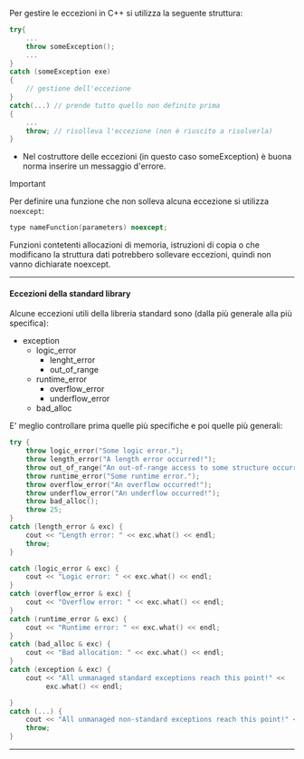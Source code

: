 Per gestire le eccezioni in C++ si utilizza la seguente struttura:
```cpp
try{
	...
	throw someException();
	...
}
catch (someException exe)
{
	// gestione dell'eccezione
}
catch(...) // prende tutto quello non definito prima
{
	...
	throw; // risolleva l'eccezione (non è riuscito a risolverla)
}
```

- Nel costruttore delle eccezioni (in questo caso someException) è buona norma inserire un messaggio d'errore.

>[!important] 
>Per definire una funzione che non solleva alcuna eccezione si utilizza `noexcept`:
>```cpp
>type nameFunction(parameters) noexcept;
>```
>Funzioni contetenti allocazioni di memoria, istruzioni di copia o che modificano la struttura dati potrebbero sollevare eccezioni, quindi non vanno dichiarate noexcept.

---
#### Eccezioni della standard library
Alcune eccezioni utili della libreria standard sono (dalla più generale alla più specifica):
- exception
	- logic_error
		- lenght_error
		- out_of_range
	- runtime_error
		- overflow_error
		- underflow_error
	- bad_alloc
	
 
 E' meglio controllare prima quelle più specifiche e poi quelle più generali:
```cpp
try {
	throw logic_error("Some logic error.");
	throw length_error("A length error occurred!");
	throw out_of_range("An out-of-range access to some structure occurred!");
	throw runtime_error("Some runtime error.");
	throw overflow_error("An overflow occurred!");
	throw underflow_error("An underflow occurred!");
	throw bad_alloc();
	throw 25;
}
catch (length_error & exc) {
	cout << "Length error: " << exc.what() << endl;
	throw;
}

catch (logic_error & exc) {
	cout << "Logic error: " << exc.what() << endl;
}
catch (overflow_error & exc) {
	cout << "Overflow error: " << exc.what() << endl;
}
catch (runtime_error & exc) {
	cout << "Runtime error: " << exc.what() << endl;
}
catch (bad_alloc & exc) {
	cout << "Bad allocation: " << exc.what() << endl;
}
catch (exception & exc) {
	cout << "All unmanaged standard exceptions reach this point!" <<
		 exc.what() << endl;

}
catch (...) {
	cout << "All unmanaged non-standard exceptions reach this point!" << endl;
	throw;
}
```

---
